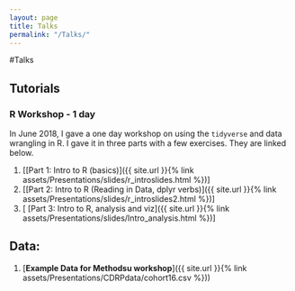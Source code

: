 ```yaml
---
layout: page
title: Talks
permalink: "/Talks/"
---
```


#Talks

## Tutorials

### R Workshop - 1 day
In June 2018, I gave a one day workshop on using the `tidyverse` and data wrangling in R. I gave it in three parts with a few exercises. They are linked below.


1.  [[Part 1: Intro to R (basics)]({{ site.url }}{% link assets/Presentations/slides/r_introslides.html %})]
2.  [[Part 2: Intro to R (Reading in Data, dplyr verbs)]({{ site.url }}{% link assets/Presentations/slides/r_introslides2.html %})]
3. [ [Part 3: Intro to R, analysis and viz]({{ site.url }}{% link assets/Presentations/slides/Intro_analysis.html %})]

## Data:
1.  [**Example Data for Methodsu workshop**]({{ site.url }}{% link assets/Presentations/CDRPdata/cohort16.csv %}))





